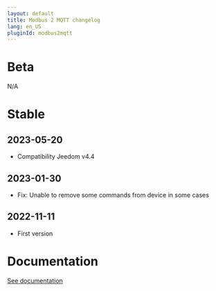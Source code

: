 ```yaml
---
layout: default
title: Modbus 2 MQTT changelog
lang: en_US
pluginId: modbus2mqtt
---
```


# Beta

N/A

# Stable

## 2023-05-20

- Compatibility Jeedom v4.4

## 2023-01-30

- Fix: Unable to remove some commands from device in some cases

## 2022-11-11

- First version

# Documentation

[See documentation]({{site.baseurl}}/{{page.pluginId}}/{{page.lang}})

